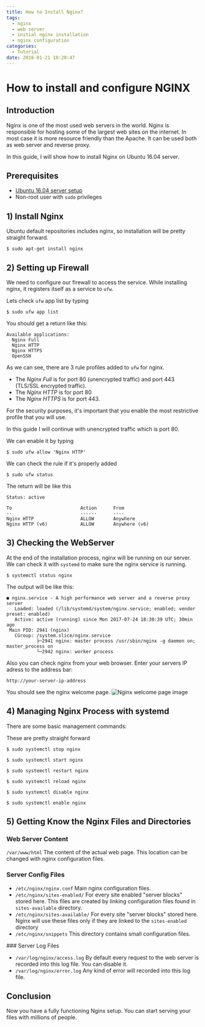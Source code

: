 ```yaml
---
title: How to Install Nginx?
tags:
  - nginx
  - web server
  - initial nginx installation
  - nginx configuration
categories:
  - Tutorial
date: 2018-01-21 18:20:47
---
```


# How to install and configure NGINX

## Introduction
Nginx is one of the most used web servers in the world. Nginx is responsible for hosting some of the largest web sites on the internet. In most case it is more resource friendly than the Apache. It can be used both as web server and reverse proxy.

In this guide, I will show how to install Nginx on Ubuntu 16.04 server.

## Prerequisites
* [Ubuntu 16.04 server setup](https://www.furkankarakoyunlu.com/ubuntu-server-setup/)
* Non-root user with `sudo` privileges

## 1) Install Nginx
Ubuntu default repositories includes nginx, so installation will be pretty straight forward.
```
$ sudo apt-get install nginx
```

## 2) Setting up Firewall
We need to configure our firewall to access the service. While installing nginx, it registers itself as a service to `ufw`.

Lets check `ufw` app list by typing
```
$ sudo ufw app list
```
You should get a return like this:
```
Available applications:
  Nginx Full
  Nginx HTTP
  Nginx HTTPS
  OpenSSH
```
As we can see, there are 3 rule profiles added to `ufw` for nginx.
* The *Nginx Full* is for port 80 (unencrypted traffic) and port 443 (TLS/SSL encrypted traffic).
* The *Nginx HTTP* is for port 80
* The *Nginx HTTPS* is for port 443.

For the security purposes, it's important that you enable the most restrictive profile that you will use.

In this guide I will continue with unencrypted traffic which is port 80.

We can enable it by typing
```
$ sudo ufw allow 'Nginx HTTP'
```
We can check the rule if it's properly added
```
$ sudo ufw status
```
The return will be like this
```
Status: active

To                         Action      From
--                         ------      ----
Nginx HTTP                 ALLOW       Anywhere
Nginx HTTP (v6)            ALLOW       Anywhere (v6)
```

## 3) Checking the WebServer
At the end of the installation process, nginx will be running on our server. We can check it with `systemd` to make sure the nginx service is running.
```
$ systemctl status nginx
```
The output will be like this:
```
● nginx.service - A high performance web server and a reverse proxy server
   Loaded: loaded (/lib/systemd/system/nginx.service; enabled; vendor preset: enabled)
   Active: active (running) since Mon 2017-07-24 18:30:39 UTC; 30min ago
 Main PID: 2941 (nginx)
   CGroup: /system.slice/nginx.service
           ├─2941 nginx: master process /usr/sbin/nginx -g daemon on; master_process on
           └─2942 nginx: worker process
```

Also you can check nginx from your web browser. Enter your servers IP adress to the address bar:
```
http://your-server-ip-address
```
You should see the nginx welcome page.
![Nginx welcome page image](https://furkankarakoyunlu.com/images/nginx-welcome-msg.png)

## 4) Managing Nginx Process with systemd
There are some basic management commands:

These are pretty straight forward
```
$ sudo systemctl stop nginx

$ sudo systemctl start nginx

$ sudo systemctl restart nginx

$ sudo systemctl reload nginx

$ sudo systemctl disable nginx

$ sudo systemctl enable nginx
```

## 5) Getting Know the Nginx Files and Directories
### Web Server Content
`/var/www/html` The content of the actual web page. This location can be changed with nginx configuration files.

### Server Config Files
* `/etc/nginx/nginx.conf` Main nginx configuration files.
* `/etc/nginx/sites-enabled/` For every site enabled "server blocks" stored here. This files are created by linking configuration files found in `sites-available` directory.
* `/etc/nginx/sites-available/` For every site "server blocks" stored here. Nginx will use these files only if they are linked to the `sites-enabled` directory
* `/etc/nginx/snippets` This directory contains small configuration files.

### Server Log Files
* `/var/log/nginx/access.log` By default every request to the web server is recorded into this log file. You can disable it.
* `/var/log/nginx/error.log` Any kind of error will recorded into this log file.

## Conclusion
Now you have a fully functioning Nginx setup. You can start serving your files with millions of people.

